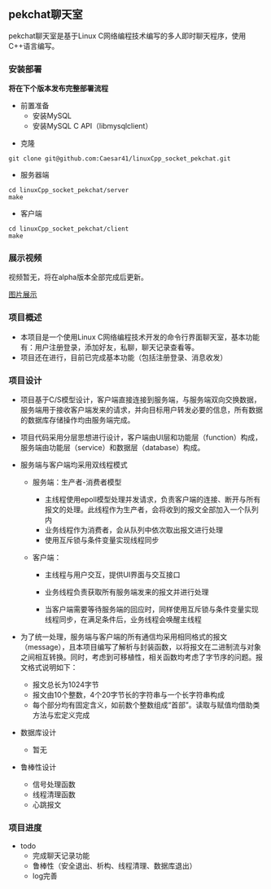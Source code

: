 ## pekchat聊天室

pekchat聊天室是基于Linux C网络编程技术编写的多人即时聊天程序，使用C++语言编写。

### 安装部署

**将在下个版本发布完整部署流程**

* 前置准备
  * 安装MySQL
  * 安装MySQL C API（libmysqlclient）

- 克隆
``` shell?linenums
git clone git@github.com:Caesar41/linuxCpp_socket_pekchat.git
```
- 服务器端
``` shell?linenums
cd linuxCpp_socket_pekchat/server
make
```
 - 客户端

``` shell?linenums
cd linuxCpp_socket_pekchat/client
make
```
### 展示视频

视频暂无，将在alpha版本全部完成后更新。

[图片展示](doc/display.md)

### 项目概述

- 本项目是一个使用Linux C网络编程技术开发的命令行界面聊天室，基本功能有：用户注册登录，添加好友，私聊，聊天记录查看等。
- 项目还在进行，目前已完成基本功能（包括注册登录、消息收发）
### 项目设计

- 项目基于C/S模型设计，客户端直接连接到服务端，与服务端双向交换数据，服务端用于接收客户端发来的请求，并向目标用户转发必要的信息，所有数据的数据库存储操作均由服务端完成。

- 项目代码采用分层思想进行设计，客户端由UI层和功能层（function）构成，服务端由功能层（service）和数据层（database）构成。

- 服务端与客户端均采用双线程模式

  - 服务端：生产者-消费者模型

    - 主线程使用epoll模型处理并发请求，负责客户端的连接、断开与所有报文的处理。此线程作为生产者，会将收到的报文全部加入一个队列内
    - 业务线程作为消费者，会从队列中依次取出报文进行处理
    - 使用互斥锁与条件变量实现线程同步

  - 客户端：

    - 主线程与用户交互，提供UI界面与交互接口
    - 业务线程负责获取所有服务端发来的报文并进行处理

    - 当客户端需要等待服务端的回应时，同样使用互斥锁与条件变量实现线程同步，在满足条件后，业务线程会唤醒主线程

- 为了统一处理，服务端与客户端的所有通信均采用相同格式的报文（message），且本项目编写了解析与封装函数，以将报文在二进制流与对象之间相互转换。同时，考虑到可移植性，相关函数均考虑了字节序的问题。报文格式说明如下：

  - 报文总长为1024字节
  - 报文由10个整数，4个20字节长的字符串与一个长字符串构成
  - 每个部分均有固定含义，如前数个整数组成“首部”。读取与赋值均借助类方法与宏定义完成

- 数据库设计

  - 暂无

- 鲁棒性设计

  - 信号处理函数
  - 线程清理函数
  - 心跳报文

### 项目进度

* todo
  * 完成聊天记录功能
  * 鲁棒性（安全退出、析构、线程清理、数据库退出）
  * log完善